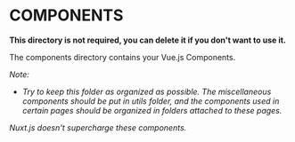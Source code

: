 # COMPONENTS

**This directory is not required, you can delete it if you don't want to use it.**

The components directory contains your Vue.js Components.

*Note:*
- *Try to keep this folder as organized as possible. The miscellaneous components should be put in utils folder, and the components used in certain pages should be organized in folders attached to these pages.*

_Nuxt.js doesn't supercharge these components._

